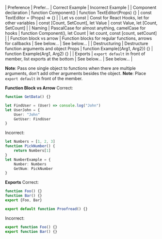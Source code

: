 | Preference              | Prefer...                                                   | Correct Example                    | Incorrect Example                  |
| Component declaration   | function Component()                                        | function TextEditor(Props) {}      | const TextEditor = (Props) => {}   |
| Let vs const            | Const for React Hooks, let for other variables              | const [Count, SetCount], let Value | const Value, let [Count, SetCount] |
| Naming                  | PascalCase for almost anything, camelCase for hooks         | function Component(), let Count    | let count, const [count, setCount] |
| Function block vs arrow | Function blocks for regular functions, arrows for callbacks | See below...                       | See below...                       |
| Destructuring           | Destructure function arguments and object Props             | function Example({Arg1, Arg2}) {}  | function Example(Arg1, Arg2) {}    |
| Exports                 | `export default` in front of member, list exports at the bottom | See below...                   | See below...                       |

**Note**: Pass one single object to functions when there are multiple arguments, don't add other arguments besides the object.
**Note**: Place `export default` in front of the member.

**Function Block vs Arrow**
Correct:
```typescript
function GetData() {}

let FindUser = (User) => console.log("John")
let UserJohn = {
    User: "John"
    GetUser: FindUser
}
```
Incorrect:
```typescript
let Numbers = [1, 2, 3]
function PickNumber() {
    return Numbers[1]
}
let NumberExample = {
    Number: Numbers
    GetNum: PickNumber
}
```

**Exports**
Correct:
```typescript
function Foo() {}
function Bar() {}
export {Foo, Bar}

export default function Proofread() {}
```

Incorrect:
```typescript
export function Foo() {}
export function Bar() {}
```